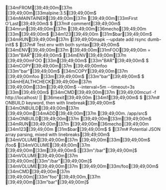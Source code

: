 [34mFROM[39;49;00m[37m [39;49;00m[33malpine:3.5[39;49;00m$
[34mMAINTAINER[39;49;00m[37m [39;49;00m[33mFirst O'Last[39;49;00m$
$
[37m# comment[39;49;00m$
[34mrun[39;49;00m[37m [39;49;00m[36mecho[39;49;00m [33m\[39;49;00m$
  [34m123[39;49;00m [31m$bar[39;49;00m$
[34mRUN[39;49;00m[37m [39;49;00mapk --update add rsync dumb-init$
$
[37m# Test env with both syntax[39;49;00m$
[34mENV[39;49;00m[37m [39;49;00m[31mFOO[39;49;00m = [33m"BAR"[39;49;00m$
[34mENV[39;49;00m[37m [39;49;00mFOO [33m\[39;49;00m$
	[33m"BAR"[39;49;00m$
$
[34mCOPY[39;49;00m[37m [39;49;00mfoo [33m"bar"[39;49;00m$
[34mCOPY[39;49;00m[37m [39;49;00mfoo [33m\[39;49;00m$
	[33m"bar"[39;49;00m$
$
[34mHEALTHCHECK[39;49;00m[37m [39;49;00m[33m\[39;49;00m$
    --interval=5m --timeout=3s [33m\[39;49;00m$
    [34mCMD[39;49;00m[37m [39;49;00mcurl -f http://localhost/ || [36mexit[39;49;00m [34m1[39;49;00m$
$
[37m# ONBUILD keyword, then with linebreak[39;49;00m$
[34mONBUILD[39;49;00m[37m [39;49;00m[34mADD[39;49;00m[37m [39;49;00m. /app/src$
[34mONBUILD[39;49;00m[37m [39;49;00m[33m\[39;49;00m$
	[34mRUN[39;49;00m[37m [39;49;00m[36mecho[39;49;00m [34m123[39;49;00m [31m$bar[39;49;00m$
$
[37m# Potential JSON array parsing, mixed with linebreaks[39;49;00m$
[34mVOLUME[39;49;00m[37m [39;49;00m[33m\[39;49;00m$
    /foo$
[34mVOLUME[39;49;00m[37m [39;49;00m[33m\[39;49;00m$
    [[33m"/bar"[39;49;00m]$
[34mVOLUME[39;49;00m[37m [39;49;00m[[33m"/bar"[39;49;00m]$
[34mVOLUME[39;49;00m[37m [39;49;00m[33m/foo[39;49;00m$
[34mCMD[39;49;00m[37m [39;49;00m[[33m"foo"[39;49;00m,[37m [39;49;00m[33m"bar"[39;49;00m]$
